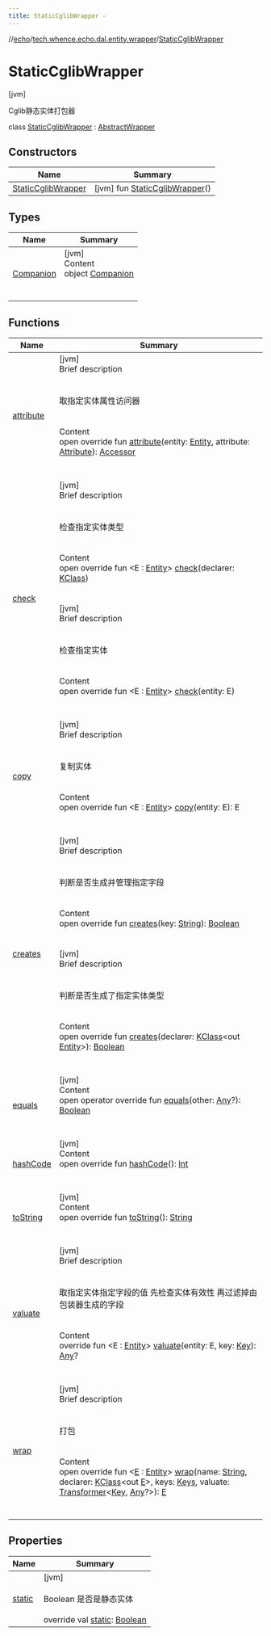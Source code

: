 ```yaml
---
title: StaticCglibWrapper -
---
```

//[echo](../../index.md)/[tech.whence.echo.dal.entity.wrapper](../index.md)/[StaticCglibWrapper](index.md)



# StaticCglibWrapper  
 [jvm] 

Cglib静态实体打包器

class [StaticCglibWrapper](index.md) : [AbstractWrapper](../-abstract-wrapper/index.md)   


## Constructors  
  
|  Name|  Summary| 
|---|---|
| [StaticCglibWrapper](-static-cglib-wrapper.md)|  [jvm] fun [StaticCglibWrapper](-static-cglib-wrapper.md)()   <br>


## Types  
  
|  Name|  Summary| 
|---|---|
| [Companion](-companion/index.md)| [jvm]  <br>Content  <br>object [Companion](-companion/index.md)  <br><br><br>


## Functions  
  
|  Name|  Summary| 
|---|---|
| [attribute](attribute.md)| [jvm]  <br>Brief description  <br><br><br>取指定实体属性访问器<br><br>  <br>Content  <br>open override fun [attribute](attribute.md)(entity: [Entity](../../tech.whence.echo.dal.entity/-entity/index.md), attribute: [Attribute](../-attribute/index.md)): [Accessor](../../tech.whence.echo.container.accessor/-accessor/index.md)  <br><br><br>
| [check](../-abstract-wrapper/check.md)| [jvm]  <br>Brief description  <br><br><br>检查指定实体类型<br><br>  <br>Content  <br>open override fun <E : [Entity](../../tech.whence.echo.dal.entity/-entity/index.md)> [check](../-abstract-wrapper/check.md)(declarer: [KClass](https://kotlinlang.org/api/latest/jvm/stdlib/kotlin.reflect/-k-class/index.html)<out E>)  <br><br><br>[jvm]  <br>Brief description  <br><br><br>检查指定实体<br><br>  <br>Content  <br>open override fun <E : [Entity](../../tech.whence.echo.dal.entity/-entity/index.md)> [check](../-wrapper/check.md)(entity: E)  <br><br><br>
| [copy](../-wrapper/copy.md)| [jvm]  <br>Brief description  <br><br><br>复制实体<br><br>  <br>Content  <br>open override fun <E : [Entity](../../tech.whence.echo.dal.entity/-entity/index.md)> [copy](../-wrapper/copy.md)(entity: E): E  <br><br><br>
| [creates](creates.md)| [jvm]  <br>Brief description  <br><br><br>判断是否生成并管理指定字段<br><br>  <br>Content  <br>open override fun [creates](creates.md)(key: [String](https://kotlinlang.org/api/latest/jvm/stdlib/kotlin/-string/index.html)): [Boolean](https://kotlinlang.org/api/latest/jvm/stdlib/kotlin/-boolean/index.html)  <br><br><br>[jvm]  <br>Brief description  <br><br><br>判断是否生成了指定实体类型<br><br>  <br>Content  <br>open override fun [creates](creates.md)(declarer: [KClass](https://kotlinlang.org/api/latest/jvm/stdlib/kotlin.reflect/-k-class/index.html)<out [Entity](../../tech.whence.echo.dal.entity/-entity/index.md)>): [Boolean](https://kotlinlang.org/api/latest/jvm/stdlib/kotlin/-boolean/index.html)  <br><br><br>
| [equals](../../tech.whence.echo.webclient.response.exception/-response-unrecognized-exception/index.md#kotlin/Any/equals/#kotlin.Any?/PointingToDeclaration/)| [jvm]  <br>Content  <br>open operator override fun [equals](../../tech.whence.echo.webclient.response.exception/-response-unrecognized-exception/index.md#kotlin/Any/equals/#kotlin.Any?/PointingToDeclaration/)(other: [Any](https://kotlinlang.org/api/latest/jvm/stdlib/kotlin/-any/index.html)?): [Boolean](https://kotlinlang.org/api/latest/jvm/stdlib/kotlin/-boolean/index.html)  <br><br><br>
| [hashCode](../../tech.whence.echo.webclient.response.exception/-response-unrecognized-exception/index.md#kotlin/Any/hashCode/#/PointingToDeclaration/)| [jvm]  <br>Content  <br>open override fun [hashCode](../../tech.whence.echo.webclient.response.exception/-response-unrecognized-exception/index.md#kotlin/Any/hashCode/#/PointingToDeclaration/)(): [Int](https://kotlinlang.org/api/latest/jvm/stdlib/kotlin/-int/index.html)  <br><br><br>
| [toString](../../tech.whence.echo.webclient.response.exception/-response-unrecognized-exception/index.md#kotlin/Any/toString/#/PointingToDeclaration/)| [jvm]  <br>Content  <br>open override fun [toString](../../tech.whence.echo.webclient.response.exception/-response-unrecognized-exception/index.md#kotlin/Any/toString/#/PointingToDeclaration/)(): [String](https://kotlinlang.org/api/latest/jvm/stdlib/kotlin/-string/index.html)  <br><br><br>
| [valuate](../-abstract-wrapper/valuate.md)| [jvm]  <br>Brief description  <br><br><br>取指定实体指定字段的值 先检查实体有效性 再过滤掉由包装器生成的字段<br><br>  <br>Content  <br>override fun <E : [Entity](../../tech.whence.echo.dal.entity/-entity/index.md)> [valuate](../-abstract-wrapper/valuate.md)(entity: E, key: [Key](../../tech.whence.echo.dal.schema.key/-key/index.md)): [Any](https://kotlinlang.org/api/latest/jvm/stdlib/kotlin/-any/index.html)?  <br><br><br>
| [wrap](wrap.md)| [jvm]  <br>Brief description  <br><br><br>打包<br><br>  <br>Content  <br>open override fun <[E](wrap.md) : [Entity](../../tech.whence.echo.dal.entity/-entity/index.md)> [wrap](wrap.md)(name: [String](https://kotlinlang.org/api/latest/jvm/stdlib/kotlin/-string/index.html), declarer: [KClass](https://kotlinlang.org/api/latest/jvm/stdlib/kotlin.reflect/-k-class/index.html)<out [E](wrap.md)>, keys: [Keys](../../tech.whence.echo.dal.schema.key/-keys/index.md), valuate: [Transformer](../../tech.whence.echo.function/-transformer/index.md)<[Key](../../tech.whence.echo.dal.schema.key/-key/index.md), [Any](https://kotlinlang.org/api/latest/jvm/stdlib/kotlin/-any/index.html)?>): [E](wrap.md)  <br><br><br>


## Properties  
  
|  Name|  Summary| 
|---|---|
| [static](index.md#tech.whence.echo.dal.entity.wrapper/StaticCglibWrapper/static/#/PointingToDeclaration/)|  [jvm] <br><br>Boolean 是否是静态实体<br><br>override val [static](index.md#tech.whence.echo.dal.entity.wrapper/StaticCglibWrapper/static/#/PointingToDeclaration/): [Boolean](https://kotlinlang.org/api/latest/jvm/stdlib/kotlin/-boolean/index.html)   <br>

